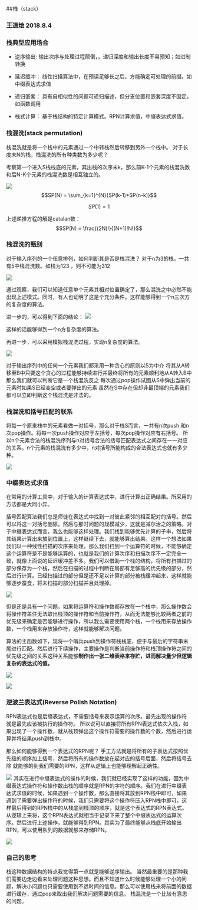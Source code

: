 ##栈（stack）
### 王道烩  2018.8.4

### 栈典型应用场合
- 逆序输出: 输出次序与处理过程颠倒，，递归深度和输出长度不易预知；如进制转换

- 延迟缓冲： 线性扫描算法中，在预读足够长之后，方能确定可处理的前缀。如中缀表达式求值

- 递归嵌套： 具有自相似性的问题可递归描述，但分支位置和嵌套深度不固定。如函数调用

- 栈式计算： 基于栈结构的特定计算模式。RPN计算求值，中缀表达式求值。


### 栈混洗(stack permutation)
栈混洗就是将一个栈中的元素通过一个中转栈然后转移到另外一个栈中。
对于长度未N的栈，栈混洗的所有种类数为多少呢？

考察第一个进入S栈栈底的元素，其出栈的次序未k，那么前K-1个元素的栈混洗数和后N-K个元素的栈混洗数是相互独立的。

![](./images/2.png)
$$SP(N) = \sum_{k=1}^{N}{SP(k-1)*SP(n-k)}$$

$$SP(1) = 1$$

上述递推方程的解是catalan数：
$$SP(N) = \frac{(2N)!}{(N+1)!N!}$$

### 栈混洗的甄别
对于输入序列的一个任意排列，如何判断其是否是栈混洗？
对于n为3的栈，一共有5中栈混洗数。如栈为123 ，则不可能为312

![](./images/3.png)

通过观察，我们可以知道任意单个元素其相对位置确定了，那么混洗之中必然不能出现上述模式。同时，有人也证明了这是个充分条件。这样能够得到一个n三次方的复杂度的算法。

进一步的，可以得到下面的结论：
![](./images/4.png)

这样的话能够得到一个n方复杂度的算法。

再进一步，可以采用模拟栈混洗过程，实现n复杂度的算法。

![](./images/5.png)

对于输出序列中的任何一个元素我们都采用一种贪心的原则以S为中介 将其从A转移至B中只要这个贪心的过程能够持续进行并最终将所有的元素顺利地从A转入B中那么我们就可以判断它是一个栈混洗反之 每次通过pop操作试图从S中弹出当前的元素时如果S已经变空或者要弹出的元素 虽然在S中存在但却非最顶端的元素我们都可以立即判断这个栈混洗是非法的。

### 栈混洗和括号匹配的联系
将每一个原来栈中的元素看做一对括号，那么对于栈S而言，一共有n次push 和n次pop操作。将每一次push操作对应于左括号，每次pop操作对应有右括号。
所以n个元素合法的栈混洗序列与n对括号合法的括号匹配表达式之间存在一一对应的关系。n个元素的栈混洗有多少中，n对括号所能构成的合法表达式也就有多少种。

![](./images/6.png)

### 中缀表达式求值
在常用的计算工具中，对于输入的计算表达式中，进行计算出正确结果。所采用的方法都是大同小异。

括号匹配算法我们总是师徒在表达式中找到一对彼此紧邻的相互配对的括号。然后可以将这一对括号删除。然后与那时问题的规模减少，这就是减尔治之的策略。对于中缀表达式而言，我么也能够这样处理。我们找到能够优先计算的子串，然后将其结果计算出来放到位置上，这样继续下去，就能够算出结果。这样一个想法如果我们以一种线性扫描的次序来处理，那么我们扫到一个运算符的时候，不能够确定这个运算符是不是能够运算的，也就是我们的计算次序和扫描次序不一定完全一致，就像上面说的延迟缓冲差不多。我们可以借助一个栈的结构，将所有扫描过的部分保存为一个栈，然后在扫描的过程中判断在局部有足够高的优先级的部分，然后进行计算。已经扫描过的部分但是还不足以计算的部分被栈缓冲起来，这样就能够逐步蚕食，将未扫描的部分扫描并且处理掉。

![](./images/7.png)

但是还是具有一个问题，如果将运算符和操作数都存放在一个栈中，那么操作数会将操作符盖住无法取出栈顶的操作符和当前操作符，从而无法能够比较两者之前的优先级来确定是否能够进行操作，所以我么需要使用两个栈，一个栈用来存放操作数，一个栈用来存放操作符，这样就能够解决问题。

算法的主函数如下，现将一个哨兵push到操作符栈栈底，便于与最后的字符串末尾进行匹配。然后进行下续操作，主要操作是判断当前操作符和栈顶操作符之间的优先级之间的关系这种关系能够**制作出一张二维表格来存贮，进而解决量少但逻辑复杂的表达式的值。**

![](./images/8.png)

![](./images/9.png)

### 逆波兰表达式(Reverse Polish Notation)
RPN表达式也是后缀表达式，不需要括号来表示运算的次序。最先出现的操作符就是最先应该被执行的操作符。
所以说可以直接将所有RPN表达式依次入栈，如果出现了一个操作数，就从栈顶弹出这个操作符需要的操作数的个数，然后进行运算并将结果push到栈中。

那么如何能够得到一个表达式的RPN呢？
手工方法就是将所有的子表达式按照优先级的顺序加上括号，然后将所有的操作数放在起对应的括号后面，然后将括号去除 就能够的到我们需要的RPN，这样从逻辑上也能够理解起正确性。

![](./images/10.png)
其实在进行中缀表达式的操作的时候，我们就已经实现了这样的功能，因为中缀表达式操作符和操作数出栈的顺序就是RPN的字符的顺序。我们在进行中缀表达式求值的时候，如果遇到一个操作数，那么直接将其放到RPN栈中即可，如果遇到了需要弹出操作符的时候，我们只需要将这个操作符压入RPN栈中即可，这样最后得到的RPN栈中的从栈底到栈顶的顺序，就是这个表达式的RPN表达式。从逻辑上来将，这个RPN表达式就相当于记录下来了整个中缀表达式的运算次序。然后进行上述操作，就能够得到RPN。其实为了最终能够从栈底开始输出RPN，可以使用队列的数据就够来存储RPN。

![](./images/11.png)

### 自己的思考
栈这种数据结构的特点我觉得第一点就是能够逆序输出。
当然最重要的是那种我们需要边走边看来处理问题这种思想。而且不知道什么时候能够处理一个小的问题，解决小问题也只需要使用到不远时间的信息。那么可以使用栈来将前面的数据进行缓存，通过pop来取出我们解决问题需要的信息。
栈混洗是一个比较有意思的问题。